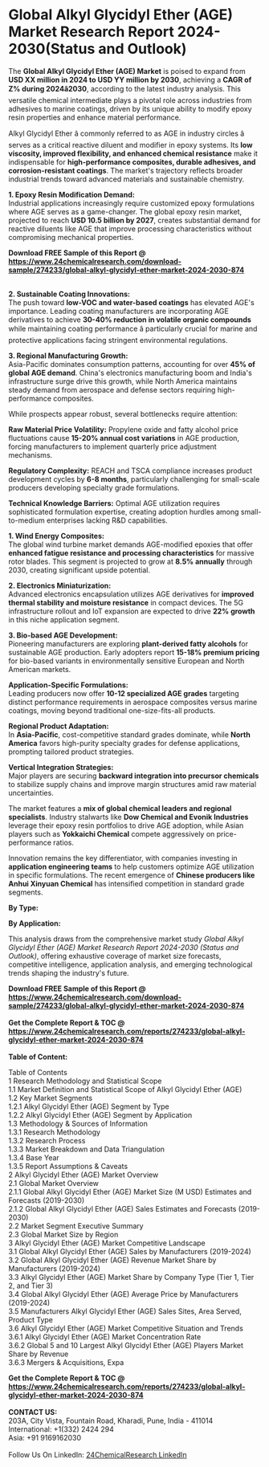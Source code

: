 <h1>Global Alkyl Glycidyl Ether (AGE) Market Research Report 2024-2030(Status and Outlook)</h1><p>The <strong>Global Alkyl Glycidyl Ether (AGE) Market</strong> is poised to expand from <strong>USD XX million in 2024 to USD YY million by 2030</strong>, achieving a <strong>CAGR of Z% during 2024â2030</strong>, according to the latest industry analysis. This versatile chemical intermediate plays a pivotal role across industries from adhesives to marine coatings, driven by its unique ability to modify epoxy resin properties and enhance material performance.</p><p>Alkyl Glycidyl Ether â commonly referred to as AGE in industry circles â serves as a critical reactive diluent and modifier in epoxy systems. Its <strong>low viscosity, improved flexibility, and enhanced chemical resistance</strong> make it indispensable for <strong>high-performance composites, durable adhesives, and corrosion-resistant coatings</strong>. The market's trajectory reflects broader industrial trends toward advanced materials and sustainable chemistry.</p><p><strong>1. Epoxy Resin Modification Demand:</strong><br>
Industrial applications increasingly require customized epoxy formulations where AGE serves as a game-changer. The global epoxy resin market, projected to reach <strong>USD 10.5 billion by 2027</strong>, creates substantial demand for reactive diluents like AGE that improve processing characteristics without compromising mechanical properties.</p><div><b>Download FREE Sample of this Report @ 
            <a href="https://www.24chemicalresearch.com/download-sample/274233/global-alkyl-glycidyl-ether-market-2024-2030-874">
            https://www.24chemicalresearch.com/download-sample/274233/global-alkyl-glycidyl-ether-market-2024-2030-874</a></b></div><br><p><strong>2. Sustainable Coating Innovations:</strong><br>
The push toward <strong>low-VOC and water-based coatings</strong> has elevated AGE's importance. Leading coating manufacturers are incorporating AGE derivatives to achieve <strong>30-40% reduction in volatile organic compounds</strong> while maintaining coating performance â particularly crucial for marine and protective applications facing stringent environmental regulations.</p><p><strong>3. Regional Manufacturing Growth:</strong><br>
Asia-Pacific dominates consumption patterns, accounting for over <strong>45% of global AGE demand</strong>. China's electronics manufacturing boom and India's infrastructure surge drive this growth, while North America maintains steady demand from aerospace and defense sectors requiring high-performance composites.</p><p>While prospects appear robust, several bottlenecks require attention:</p><p><strong>Raw Material Price Volatility:</strong> Propylene oxide and fatty alcohol price fluctuations cause <strong>15-20% annual cost variations</strong> in AGE production, forcing manufacturers to implement quarterly price adjustment mechanisms.</p><p><strong>Regulatory Complexity:</strong> REACH and TSCA compliance increases product development cycles by <strong>6-8 months</strong>, particularly challenging for small-scale producers developing specialty grade formulations.</p><p><strong>Technical Knowledge Barriers:</strong> Optimal AGE utilization requires sophisticated formulation expertise, creating adoption hurdles among small-to-medium enterprises lacking R&amp;D capabilities.</p><p><strong>1. Wind Energy Composites:</strong><br>
The global wind turbine market demands AGE-modified epoxies that offer <strong>enhanced fatigue resistance and processing characteristics</strong> for massive rotor blades. This segment is projected to grow at <strong>8.5% annually</strong> through 2030, creating significant upside potential.</p><p><strong>2. Electronics Miniaturization:</strong><br>
Advanced electronics encapsulation utilizes AGE derivatives for <strong>improved thermal stability and moisture resistance</strong> in compact devices. The 5G infrastructure rollout and IoT expansion are expected to drive <strong>22% growth</strong> in this niche application segment.</p><p><strong>3. Bio-based AGE Development:</strong><br>
Pioneering manufacturers are exploring <strong>plant-derived fatty alcohols</strong> for sustainable AGE production. Early adopters report <strong>15-18% premium pricing</strong> for bio-based variants in environmentally sensitive European and North American markets.</p><p><strong>Application-Specific Formulations:</strong><br>
    Leading producers now offer <strong>10-12 specialized AGE grades</strong> targeting distinct performance requirements in aerospace composites versus marine coatings, moving beyond traditional one-size-fits-all products.</p><p><strong>Regional Product Adaptation:</strong><br>
    In <strong>Asia-Pacific</strong>, cost-competitive standard grades dominate, while <strong>North America</strong> favors high-purity specialty grades for defense applications, prompting tailored product strategies.</p><p><strong>Vertical Integration Strategies:</strong><br>
    Major players are securing <strong>backward integration into precursor chemicals</strong> to stabilize supply chains and improve margin structures amid raw material uncertainties.</p><p>The market features a <strong>mix of global chemical leaders and regional specialists</strong>. Industry stalwarts like <strong>Dow Chemical and Evonik Industries</strong> leverage their epoxy resin portfolios to drive AGE adoption, while Asian players such as <strong>Yokkaichi Chemical</strong> compete aggressively on price-performance ratios.</p><p>Innovation remains the key differentiator, with companies investing in <strong>application engineering teams</strong> to help customers optimize AGE utilization in specific formulations. The recent emergence of <strong>Chinese producers like Anhui Xinyuan Chemical</strong> has intensified competition in standard grade segments.</p><p><strong>By Type:</strong></p><p><strong>By Application:</strong></p><p>This analysis draws from the comprehensive market study <em>Global Alkyl Glycidyl Ether (AGE) Market Research Report 2024-2030 (Status and Outlook)</em>, offering exhaustive coverage of market size forecasts, competitive intelligence, application analysis, and emerging technological trends shaping the industry's future.</p><div><b>Download FREE Sample of this Report @ 
            <a href="https://www.24chemicalresearch.com/download-sample/274233/global-alkyl-glycidyl-ether-market-2024-2030-874">
            https://www.24chemicalresearch.com/download-sample/274233/global-alkyl-glycidyl-ether-market-2024-2030-874</a></b></div><br><div><b>Get the Complete Report & TOC @ 
            <a href="https://www.24chemicalresearch.com/reports/274233/global-alkyl-glycidyl-ether-market-2024-2030-874">
            https://www.24chemicalresearch.com/reports/274233/global-alkyl-glycidyl-ether-market-2024-2030-874</a></b></div><br>
            <b>Table of Content:</b><p>Table of Contents<br />
1 Research Methodology and Statistical Scope<br />
1.1 Market Definition and Statistical Scope of Alkyl Glycidyl Ether (AGE)<br />
1.2 Key Market Segments<br />
1.2.1 Alkyl Glycidyl Ether (AGE) Segment by Type<br />
1.2.2 Alkyl Glycidyl Ether (AGE) Segment by Application<br />
1.3 Methodology & Sources of Information<br />
1.3.1 Research Methodology<br />
1.3.2 Research Process<br />
1.3.3 Market Breakdown and Data Triangulation<br />
1.3.4 Base Year<br />
1.3.5 Report Assumptions & Caveats<br />
2 Alkyl Glycidyl Ether (AGE) Market Overview<br />
2.1 Global Market Overview<br />
2.1.1 Global Alkyl Glycidyl Ether (AGE) Market Size (M USD) Estimates and Forecasts (2019-2030)<br />
2.1.2 Global Alkyl Glycidyl Ether (AGE) Sales Estimates and Forecasts (2019-2030)<br />
2.2 Market Segment Executive Summary<br />
2.3 Global Market Size by Region<br />
3 Alkyl Glycidyl Ether (AGE) Market Competitive Landscape<br />
3.1 Global Alkyl Glycidyl Ether (AGE) Sales by Manufacturers (2019-2024)<br />
3.2 Global Alkyl Glycidyl Ether (AGE) Revenue Market Share by Manufacturers (2019-2024)<br />
3.3 Alkyl Glycidyl Ether (AGE) Market Share by Company Type (Tier 1, Tier 2, and Tier 3)<br />
3.4 Global Alkyl Glycidyl Ether (AGE) Average Price by Manufacturers (2019-2024)<br />
3.5 Manufacturers Alkyl Glycidyl Ether (AGE) Sales Sites, Area Served, Product Type<br />
3.6 Alkyl Glycidyl Ether (AGE) Market Competitive Situation and Trends<br />
3.6.1 Alkyl Glycidyl Ether (AGE) Market Concentration Rate<br />
3.6.2 Global 5 and 10 Largest Alkyl Glycidyl Ether (AGE) Players Market Share by Revenue<br />
3.6.3 Mergers & Acquisitions, Expa</p><div><b>Get the Complete Report & TOC @ 
            <a href="https://www.24chemicalresearch.com/reports/274233/global-alkyl-glycidyl-ether-market-2024-2030-874">
            https://www.24chemicalresearch.com/reports/274233/global-alkyl-glycidyl-ether-market-2024-2030-874</a></b></div><br><b>CONTACT US:</b><br>
            203A, City Vista, Fountain Road, Kharadi, Pune, India - 411014<br>
            International: +1(332) 2424 294<br>
            Asia: +91 9169162030 <br><br>
            Follow Us On LinkedIn: <a href="https://www.linkedin.com/company/24chemicalresearch/">24ChemicalResearch LinkedIn</a>